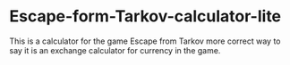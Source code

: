 # Escape-form-Tarkov-calculator-lite
This is a calculator for the game Escape from Tarkov more correct way to say it is an exchange calculator for currency in the game. 
